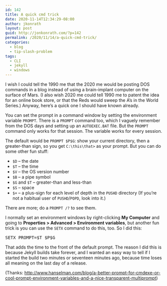 ```yaml
---
id: 142
title: A quick cmd trick
date: 2020-11-14T12:34:29-08:00
author: jkonrath
layout: post
guid: http://jonkonrath.com/?p=142
permalink: /2020/11/14/a-quick-cmd-trick/
categories:
  - blog
  - tip-slash-problem
tags:
  - CLI
  - jekyll
  - windows
---
```

I wish I could tell the 1990 me that the 2020 me would be posting DOS commands in a blog instead of using a brain-implant computer on the surface of Mars. (I also wish 2020 me could tell 1990 me to patent the idea for an online book store, or that the Reds would sweep the A&#8217;s in the World Series.) Anyway, here&#8217;s a quick one I should have known already.

You can set the prompt in a command window by setting the environment variable `PROMPT`. There is a `PROMPT` command too, which I vaguely remember from the DOS days and setting up an `AUTOEXEC.BAT` file. But the `PROMPT` command only works for that session. The variable works for every session.

The default would be `PROMPT $P$G`: show your current directory, then a greater-than sign, so you get `C:\this\that>` as your prompt. But you can do some other fun stuff:

  * `$D` &#8211; the date
  * `$T` &#8211; the time
  * `$V` &#8211; the OS version number
  * `$B` &#8211; a pipe symbol
  * `$G` and `$T` &#8211; greater-than and less-than
  * `$S` &#8211; space
  * `$+` &#8211; a plus-sign for each level of depth in the `PUSHD` directory (If you&#8217;re not a habitual user of `PUSHD`/`POPD`, look into it.)

There are more; do a `PROMPT /?` to see them.

I normally set an environment windows by right-clicking **My Computer** and going to **Properties > Advanced > Environment variables**, but another fun trick is you can use the `SETX` command to do this, too. So I did this:

<pre>SETX PROMPT=$T $P$G</pre>

That adds the time to the front of the default prompt. The reason I did this is because Jekyll builds take forever, and I wanted an easy way to tell if I started the build two minutes or seventeen minutes ago, because time loses all meaning on the last day of a release.

(Thanks: <a href="http://www.hanselman.com/blog/a-better-prompt-for-cmdexe-or-cool-prompt-environment-variables-and-a-nice-transparent-multiprompt" target="_blank" rel="noopener noreferrer">http://www.hanselman.com/blog/a-better-prompt-for-cmdexe-or-cool-prompt-environment-variables-and-a-nice-transparent-multiprompt</a>)
